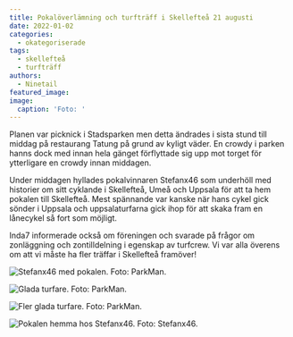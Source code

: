 ```yaml
---
title: Pokalöverlämning och turfträff i Skellefteå 21 augusti
date: 2022-01-02
categories: 
  - okategoriserade
tags: 
  - skellefteå
  - turfträff
authors: 
  - Ninetail
featured_image: 
image: 
  caption: 'Foto: '
---
```


Planen var picknick i Stadsparken men detta ändrades i sista stund till middag på restaurang Tatung på grund av kyligt väder. En crowdy i parken hanns dock med innan hela gänget förflyttade sig upp mot torget för ytterligare en crowdy innan middagen.

Under middagen hyllades pokalvinnaren Stefanx46 som underhöll med historier om sitt cyklande i Skellefteå, Umeå och Uppsala för att ta hem pokalen till Skellefteå. Mest spännande var kanske när hans cykel gick sönder i Uppsala och uppsalaturfarna gick ihop för att skaka fram en lånecykel så fort som möjligt.

Inda7 informerade också om föreningen och svarade på frågor om zonläggning och zontilldelning i egenskap av turfcrew. Vi var alla överens om att vi måste ha fler träffar i Skellefteå framöver!

![](https://turfvasterbotten.files.wordpress.com/2022/01/270070029_426241535730701_6313645998331672418_n.jpeg?w=768 "Stefanx46 med pokalen. Foto: ParkMan.")

![](https://turfvasterbotten.files.wordpress.com/2022/01/270049695_460270285703770_626838851917719592_n.jpeg?w=1024 "Glada turfare. Foto: ParkMan.")

![](https://turfvasterbotten.files.wordpress.com/2022/01/270184561_513112596549298_1808385803698379032_n.jpeg?w=1024 "Fler glada turfare. Foto: ParkMan.")

![](https://turfvasterbotten.files.wordpress.com/2022/01/270589954_2368267969988121_8495001559666803219_n.jpeg?w=563 "Pokalen hemma hos Stefanx46. Foto: Stefanx46.")
